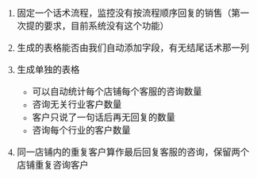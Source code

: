 <font size=4 face='楷体'>

1. 固定一个话术流程，监控没有按流程顺序回复的销售（第一次提的要求，目前系统没有这个功能）
   <br>

2. 生成的表格能否由我们自动添加字段，有无结尾话术那一列
   <br>

3. 生成单独的表格

   - 可以自动统计每个店铺每个客服的咨询数量
   - 咨询无关行业客户数量
   - 客户只说了一句话后再无回复的数量
   - 咨询每个行业的客户数量
     <br>

4. 同一店铺内的重复客户算作最后回复客服的咨询，保留两个店铺重复咨询客户

